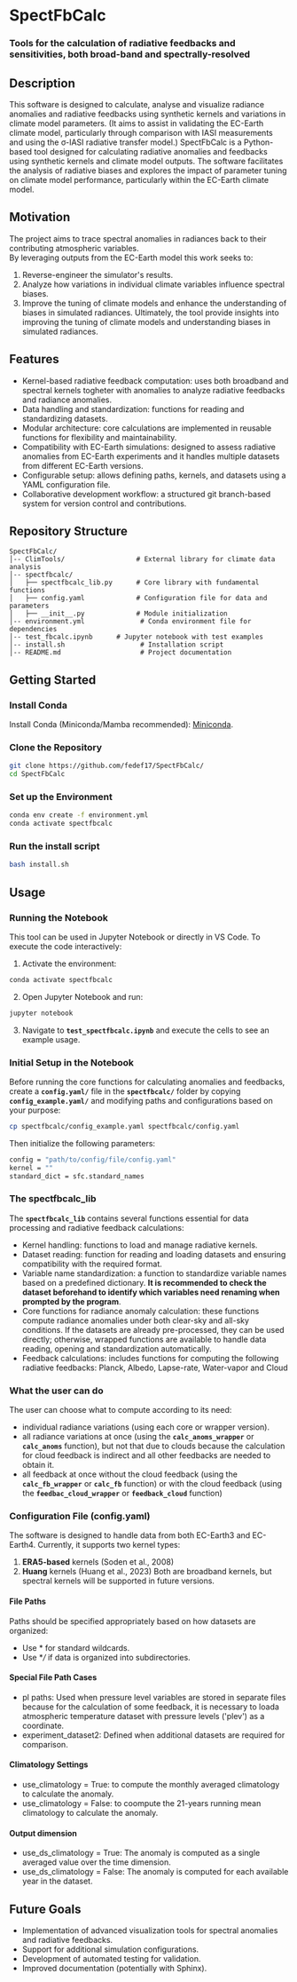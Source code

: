 # SpectFbCalc
### Tools for the calculation of radiative feedbacks and sensitivities, both broad-band and spectrally-resolved

## Description
This software is designed to calculate, analyse and visualize radiance anomalies and radiative feedbacks using synthetic kernels and variations in climate model parameters. 
(It aims to assist in validating the EC-Earth climate model, particularly through comparison with IASI measurements and using the σ-IASI radiative transfer model.)
SpectFbCalc is a Python-based tool designed for calculating radiative anomalies and feedbacks using synthetic kernels and climate model outputs. The software facilitates the analysis of radiative biases and explores the impact of parameter tuning on climate model performance, particularly within the EC-Earth climate model.

## Motivation
The project aims to trace spectral anomalies in radiances back to their contributing atmospheric variables.  
By leveraging outputs from the EC-Earth model this work seeks to: 
1. Reverse-engineer the simulator's results.
2. Analyze how variations in individual climate variables influence spectral biases. 
3. Improve the tuning of climate models and enhance the understanding of biases in simulated radiances.
Ultimately, the tool provide insights into improving the tuning of climate models and understanding biases in simulated radiances.

## Features
- Kernel-based radiative feedback computation: uses both broadband and spectral kernels togheter with anomalies to analyze radiative feedbacks and radiance anomalies.
- Data handling and standardization: functions for reading and standardizing datasets.
- Modular architecture: core calculations are implemented in reusable functions for flexibility and maintainability.
- Compatibility with EC-Earth simulations: designed to assess radiative anomalies from EC-Earth experiments and it handles multiple datasets from different EC-Earth versions.
- Configurable setup: allows defining paths, kernels, and datasets using a YAML configuration file.
- Collaborative development workflow: a structured git branch-based system for version control and contributions.

## Repository Structure
```
SpectFbCalc/
│-- ClimTools/                  # External library for climate data analysis
│-- spectfbcalc/
│   ├── spectfbcalc_lib.py      # Core library with fundamental functions
│   ├── config.yaml             # Configuration file for data and parameters
│   ├── __init__.py             # Module initialization
│-- environment.yml              # Conda environment file for dependencies
│-- test_fbcalc.ipynb      # Jupyter notebook with test examples
│-- install.sh                   # Installation script
│-- README.md                    # Project documentation
```

## Getting Started
### Install Conda
Install Conda (Miniconda/Mamba recommended): [Miniconda](https://docs.conda.io/en/latest/miniconda.html).
### Clone the Repository
```bash
git clone https://github.com/fedef17/SpectFbCalc/
cd SpectFbCalc
```
### Set up the Environment
```bash
conda env create -f environment.yml
conda activate spectfbcalc
```
### Run the install script
```bash
bash install.sh
```

## Usage
### Running the Notebook
This tool can be used in Jupyter Notebook or directly in VS Code.
To execute the code interactively:
1. Activate the environment:
```bash
conda activate spectfbcalc
```
2. Open Jupyter Notebook and run:
```bash
jupyter notebook
```
3. Navigate to **`test_spectfbcalc.ipynb`** and execute the cells to see an example usage.
### Initial Setup in the Notebook
Before running the core functions for calculating anomalies and feedbacks, create a **`config.yaml/`** file in the **`spectfbcalc/`** folder by copying **`config_example.yaml/`** and modifying paths and configurations based on your purpose: 
```bash
cp spectfbcalc/config_example.yaml spectfbcalc/config.yaml
```
Then initialize the following parameters:
```bash
config = "path/to/config/file/config.yaml"
kernel = ""
standard_dict = sfc.standard_names
```
### The spectfbcalc_lib
The **`spectfbcalc_lib`** contains several functions essential for data processing and radiative feedback calculations: 
- Kernel handling: functions to load and manage radiative kernels. 
- Dataset reading: function for reading and loading datasets and ensuring compatibility with the required format. 
- Variable name standardization: a function to standardize variable names based on a predefined dictionary. **It is recommended to check the dataset beforehand to identify which variables need renaming when prompted by the program**. 
- Core functions for radiance anomaly calculation: these functions compute radiance anomalies under both clear-sky and all-sky conditions. If the datasets are already pre-processed, they can be used directly; otherwise, wrapped functions are available to handle data reading, opening and standardization automatically. 
- Feedback calculations: includes functions for computing the following radiative feedbacks: Planck, Albedo, Lapse-rate, Water-vapor and Cloud

### What the user can do 
The user can choose what to compute according to its need:
- individual radiance variations (using each core or wrapper version).
- all radiance variations at once (using the **`calc_anoms_wrapper`** or **`calc_anoms`** function), but not that due to clouds because the calculation for cloud feedback is indirect and all other feedbacks are needed to obtain it.
- all feedback at once without the cloud feedback (using the **`calc_fb_wrapper`** or **`calc_fb`** function) or with the cloud feedback (using the **`feedbac_cloud_wrapper`** or **`feedback_cloud`** function)

### Configuration File (config.yaml)
The software is designed to handle data from both EC-Earth3 and EC-Earth4. Currently, it supports two kernel types:
1. **ERA5-based** kernels (Soden et al., 2008) 
2. **Huang** kernels (Huang et al., 2023)
Both are broadband kernels, but spectral kernels will be supported in future versions.
#### File Paths
Paths should be specified appropriately based on how datasets are organized: 
- Use * for standard wildcards. 
- Use **/* if data is organized into subdirectories. 
#### Special File Path Cases 
- pl paths: Used when pressure level variables are stored in separate files because for the calculation of some feedback, it is necessary to loada atmospheric temperature dataset with pressure levels ('plev') as a coordinate.  
- experiment_dataset2: Defined when additional datasets are required for comparison. 
#### Climatology Settings 
- use_climatology = True: to compute the monthly averaged climatology to calculate the anomaly.
- use_climatology = False: to coompute the 21-years running mean climatology to calculate the anomaly.
#### Output dimension
- use_ds_climatology = True: The anomaly is computed as a single averaged value over the time dimension. 
- use_ds_climatology = False: The anomaly is computed for each available year in the dataset.

## Future Goals 
- Implementation of advanced visualization tools for spectral anomalies and radiative feedbacks.
- Support for additional simulation configurations.
- Development of automated testing for validation.
- Improved documentation (potentially with Sphinx).